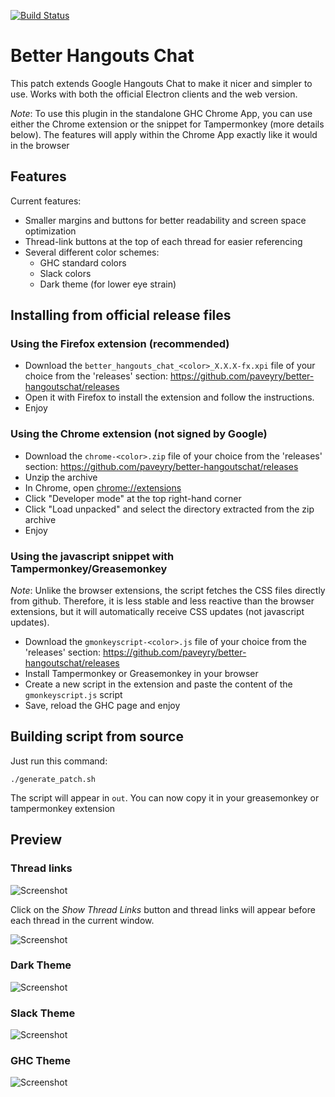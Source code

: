 [![Build Status](https://travis-ci.org/paveyry/better-hangoutschat.svg?branch=master)](https://github.com/paveyry/better-hangoutschat/releases/latest)

Better Hangouts Chat
====================================

This patch extends Google Hangouts Chat to make it nicer and simpler to use.
Works with both the official Electron clients and the web version.

*Note*: To use this plugin in the standalone GHC Chrome App, you can use either the Chrome 
extension or the snippet for Tampermonkey (more details below). The features will apply within
the Chrome App exactly like it would in the browser

Features
---------

Current features: 

- Smaller margins and buttons for better readability and screen space optimization
- Thread-link buttons at the top of each thread for easier referencing
- Several different color schemes:
    - GHC standard colors
    - Slack colors
    - Dark theme (for lower eye strain)


Installing from official release files
---------------------------------------

### Using the Firefox extension (recommended)

- Download the `better_hangouts_chat_<color>_X.X.X-fx.xpi` file of your choice from the 'releases' section: <https://github.com/paveyry/better-hangoutschat/releases>
- Open it with Firefox to install the extension and follow the instructions.
- Enjoy

### Using the Chrome extension (not signed by Google)

- Download the `chrome-<color>.zip` file of your choice from the 'releases' section: <https://github.com/paveyry/better-hangoutschat/releases>
- Unzip the archive
- In Chrome, open <chrome://extensions>
- Click "Developer mode" at the top right-hand corner
- Click "Load unpacked" and select the directory extracted from the zip archive
- Enjoy

### Using the javascript snippet with Tampermonkey/Greasemonkey

*Note*: Unlike the browser extensions, the script fetches the CSS files directly from github. Therefore, it is less stable and less reactive than the
browser extensions, but it will automatically receive CSS updates (not javascript updates).

- Download the `gmonkeyscript-<color>.js` file of your choice from the 'releases' section: <https://github.com/paveyry/better-hangoutschat/releases>
- Install Tampermonkey or Greasemonkey in your browser
- Create a new script in the extension and paste the content of the `gmonkeyscript.js` script
- Save, reload the GHC page and enjoy


Building script from source
----------------------------

Just run this command:

    ./generate_patch.sh

The script will appear in `out`. You can now copy it in your greasemonkey or tampermonkey
extension

Preview
--------

### Thread links
![Screenshot](https://user-images.githubusercontent.com/3884900/88812353-88091500-d1af-11ea-8d3d-579cab4aa143.png)

Click on the *Show Thread Links* button and thread links will appear before each thread in the current window.

![Screenshot](https://user-images.githubusercontent.com/3884900/112030582-5247e080-8b32-11eb-8280-3fe396da923e.png)

### Dark Theme
![Screenshot](https://user-images.githubusercontent.com/3884900/63685721-01f28a80-c7f8-11e9-8522-75446596d574.png)

### Slack Theme
![Screenshot](https://user-images.githubusercontent.com/3884900/63689984-6c5cf800-c803-11e9-864e-ec578353b946.png)

### GHC Theme
![Screenshot](https://user-images.githubusercontent.com/3884900/63689983-6c5cf800-c803-11e9-8857-53326ec1d22b.png)
